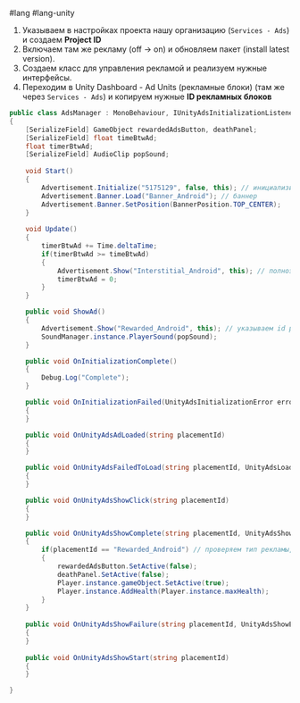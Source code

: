 #lang #lang-unity 

1. Указываем в настройках проекта нашу организацию (`Services - Ads`) и создаем **Project ID**
2. Включаем там же рекламу (off -> on) и обновляем пакет (install latest version).
3. Создаем класс для управления рекламой и реализуем нужные интерфейсы.
4. Переходим в Unity Dashboard - Ad Units (рекламные блоки)   (там же через `Services - Ads`) и копируем нужные **ID рекламных блоков**


```csharp
public class AdsManager : MonoBehaviour, IUnityAdsInitializationListener, IUnityAdsLoadListener, IUnityAdsShowListener
{
    [SerializeField] GameObject rewardedAdsButton, deathPanel;
    [SerializeField] float timeBtwAd;
    float timerBtwAd;
    [SerializeField] AudioClip popSound;
    
    void Start()
    {
        Advertisement.Initialize("5175129", false, this); // инициализируем рекламное API и передаем ему Game ID (PS - Services - Ads - Game Id (Android/IOS)), отключаем тест-режим (остается заглушка для тестирования при разработке), класс слушатель (this)
        Advertisement.Banner.Load("Banner_Android"); // баннер
        Advertisement.Banner.SetPosition(BannerPosition.TOP_CENTER);
    }
    
    void Update()
    {
        timerBtwAd += Time.deltaTime;
        if(timerBtwAd >= timeBtwAd)
        {
            Advertisement.Show("Interstitial_Android", this); // полноэкранка
            timerBtwAd = 0;
        }
    }

    public void ShowAd()
    {
        Advertisement.Show("Rewarded_Android", this); // указываем id рекламного блока
        SoundManager.instance.PlayerSound(popSound);
    }

    public void OnInitializationComplete()
    {
        Debug.Log("Complete");
    }

    public void OnInitializationFailed(UnityAdsInitializationError error, string message)
    {
    }

    public void OnUnityAdsAdLoaded(string placementId)
    {
    }

    public void OnUnityAdsFailedToLoad(string placementId, UnityAdsLoadError error, string message)
    {
    }

    public void OnUnityAdsShowClick(string placementId)
    {
    }

    public void OnUnityAdsShowComplete(string placementId, UnityAdsShowCompletionState showCompletionState)
    {
        if(placementId == "Rewarded_Android") // проверяем тип рекламы, просмотренный пользователем
        {
            rewardedAdsButton.SetActive(false);
            deathPanel.SetActive(false);
            Player.instance.gameObject.SetActive(true);
            Player.instance.AddHealth(Player.instance.maxHealth);
        }
    }
    
    public void OnUnityAdsShowFailure(string placementId, UnityAdsShowError error, string message)
    {
    }
    
    public void OnUnityAdsShowStart(string placementId)
    {
    }

}
```